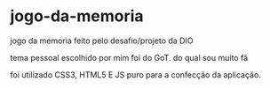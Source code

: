 # jogo-da-memoria

jogo da memoria feito pelo desafio/projeto da DIO

tema pessoal escolhido por mim foi do GoT. do qual sou muito fã

foi utilizado CSS3, HTML5 E JS puro para a confecção da aplicação.

